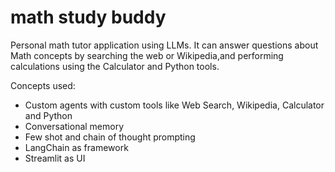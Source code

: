 # math study buddy

Personal math tutor application using LLMs. It can answer questions about Math concepts by searching the web or Wikipedia,and performing calculations using the Calculator and Python tools.

Concepts used:
- Custom agents with custom tools like Web Search, Wikipedia, Calculator and Python
- Conversational memory
- Few shot and chain of thought prompting
- LangChain as framework
- Streamlit as UI
